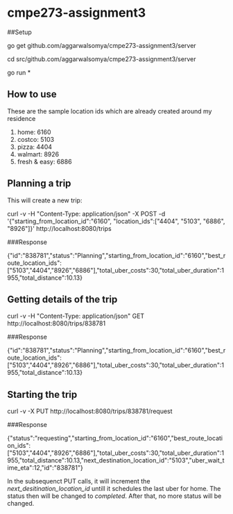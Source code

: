 # cmpe273-assignment3


##Setup

go get github.com/aggarwalsomya/cmpe273-assignment3/server

cd src/github.com/aggarwalsomya/cmpe273-assignment3/server

go run *



## How to use


These are the sample location ids which are already created around my residence 

1. home: 6160
2. costco: 5103
3. pizza: 4404
4. walmart: 8926
5. fresh & easy: 6886


## Planning a trip

This will create a new trip:

curl -v -H "Content-Type: application/json" -X POST -d '{"starting_from_location_id":"6160", "location_ids":["4404", "5103", "6886", "8926"]}' http://localhost:8080/trips

###Response

{"id":"838781","status":"Planning","starting_from_location_id":"6160","best_route_location_ids":["5103","4404","8926","6886"],"total_uber_costs":30,"total_uber_duration":1955,"total_distance":10.13}



## Getting details of the trip

curl -v -H "Content-Type: application/json" GET  http://localhost:8080/trips/838781


###Response

{"id":"838781","status":"Planning","starting_from_location_id":"6160","best_route_location_ids":["5103","4404","8926","6886"],"total_uber_costs":30,"total_uber_duration":1955,"total_distance":10.13}




## Starting the trip

curl -v -X  PUT http://localhost:8080/trips/838781/request


###Response

{"status":"requesting","starting_from_location_id":"6160","best_route_location_ids":["5103","4404","8926","6886"],"total_uber_costs":30,"total_uber_duration":1955,"total_distance":10.13,"next_destination_location_id":"5103","uber_wait_time_eta":12,"id":"838781"}





In the subsequenct PUT calls, it will increment the *next_desitination_location_id* untill it schedules the last uber for home. The status then will be changed to *completed*. After that, no more status will be changed. 



